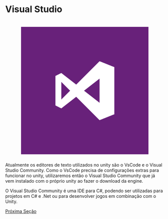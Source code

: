 # Visual Studio

<h1 align="center">
  <img src="../../assets/ferramentas/visualstudio.png" alt="" width="80%">
</h1>

Atualmente os editores de texto utilizados no unity são o VsCode e o Visual Studio Community. Como o VsCode precisa de configurações extras para funcionar no unity, utilizaremos então o Visual Studio Community que já vem instalado com o próprio unity ao fazer o download da engine.

O Visual Studio Community é uma IDE para C#, podendo ser utilizadas para projetos em C# e .Net ou para desenvolver jogos em combinação com o Unity.

[Próxima Seção](../3-Ambiente/1-UnityHub.md)
